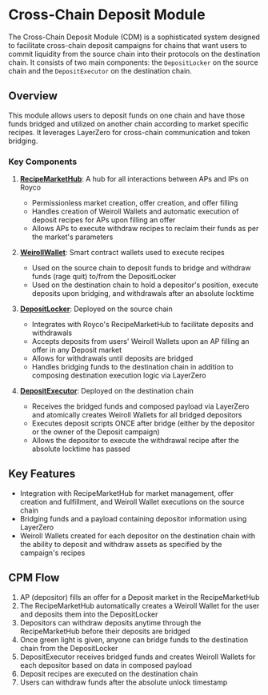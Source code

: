 # Cross-Chain Deposit Module

The Cross-Chain Deposit Module (CDM) is a sophisticated system designed to facilitate cross-chain deposit campaigns for chains that want users to commit liquidity from the source chain into their protocols on the destination chain. It consists of two main components: the ```DepositLocker``` on the source chain and the ```DepositExecutor``` on the destination chain.

## Overview

This module allows users to deposit funds on one chain and have those funds bridged and utilized on another chain according to market specific recipes. It leverages LayerZero for cross-chain communication and token bridging.

### Key Components

1. **[RecipeMarketHub](https://github.com/roycoprotocol/royco/blob/main/src/RecipeMarketHub.sol)**: A hub for all interactions between APs and IPs on Royco
   - Permissionless market creation, offer creation, and offer filling
   - Handles creation of Weiroll Wallets and automatic execution of deposit recipes for APs upon filling an offer
   - Allows APs to execute withdraw recipes to reclaim their funds as per the market's parameters

1. **[WeirollWallet](https://github.com/roycoprotocol/royco/blob/main/src/WeirollWallet.sol)**: Smart contract wallets used to execute recipes
   - Used on the source chain to deposit funds to bridge and withdraw funds (rage quit) to/from the DepositLocker
   - Used on the destination chain to hold a depositor's position, execute deposits upon bridging, and withdrawals after an absolute locktime

2. **[DepositLocker](https://github.com/roycoprotocol/chain-Deposit-module/blob/main/src/DepositLocker.sol)**: Deployed on the source chain
   - Integrates with Royco's RecipeMarketHub to facilitate deposits and withdrawals
   - Accepts deposits from users' Weiroll Wallets upon an AP filling an offer in any Deposit market
   - Allows for withdrawals until deposits are bridged
   - Handles bridging funds to the destination chain in addition to composing destination execution logic via LayerZero

3. **[DepositExecutor](https://github.com/roycoprotocol/chain-Deposit-module/blob/main/src/DepositExecutor.sol)**: Deployed on the destination chain
   - Receives the bridged funds and composed payload via LayerZero and atomically creates Weiroll Wallets for all bridged depositors
   - Executes deposit scripts ONCE after bridge (either by the depositor or the owner of the Deposit campaign)
   - Allows the depositor to execute the withdrawal recipe after the absolute locktime has passed

## Key Features

- Integration with RecipeMarketHub for market management, offer creation and fulfillment, and Weiroll Wallet executions on the source chain
- Bridging funds and a payload containing depositor information using LayerZero
- Weiroll Wallets created for each depositor on the destination chain with the ability to deposit and withdraw assets as specified by the campaign's recipes

## CPM Flow
1. AP (depositor) fills an offer for a Deposit market in the RecipeMarketHub
2. The RecipeMarketHub automatically creates a Weiroll Wallet for the user and deposits them into the DepositLocker
3. Depositors can withdraw deposits anytime through the RecipeMarketHub before their deposits are bridged
4. Once green light is given, anyone can bridge funds to the destination chain from the DepositLocker
5. DepositExecutor receives bridged funds and creates Weiroll Wallets for each depositor based on data in composed payload
6. Deposit recipes are executed on the destination chain
7. Users can withdraw funds after the absolute unlock timestamp